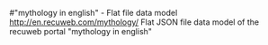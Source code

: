 #"mythology in english" - Flat file data model
http://en.recuweb.com/mythology/
Flat JSON file data model of the recuweb portal "mythology in english"
